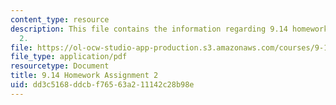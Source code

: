 ```yaml
---
content_type: resource
description: This file contains the information regarding 9.14 homework assignment
  2.
file: https://ol-ocw-studio-app-production.s3.amazonaws.com/courses/9-14-brain-structure-and-its-origins-spring-2014/dd3c5168ddcbf76563a211142c28b98e_MIT9_14S14_Homework2.pdf
file_type: application/pdf
resourcetype: Document
title: 9.14 Homework Assignment 2
uid: dd3c5168-ddcb-f765-63a2-11142c28b98e
---
```


